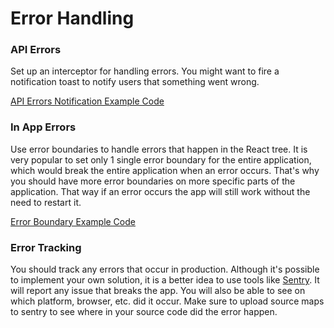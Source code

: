 # Error Handling

### API Errors

Set up an interceptor for handling errors. You might want to fire a notification toast to notify users that something went wrong.

[API Errors Notification Example Code](../src/lib/axios.ts)

### In App Errors

Use error boundaries to handle errors that happen in the React tree. It is very popular to set only 1 single error boundary for the entire application, which would break the entire application when an error occurs. That's why you should have more error boundaries on more specific parts of the application. That way if an error occurs the app will still work without the need to restart it.

[Error Boundary Example Code](../src/context/index.tsx)

### Error Tracking

You should track any errors that occur in production. Although it's possible to implement your own solution, it is a better idea to use tools like [Sentry](https://sentry.io/). It will report any issue that breaks the app. You will also be able to see on which platform, browser, etc. did it occur. Make sure to upload source maps to sentry to see where in your source code did the error happen.

